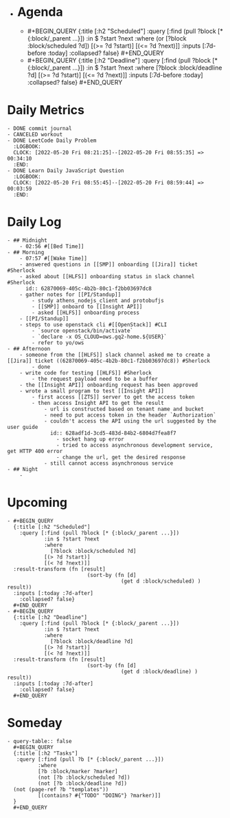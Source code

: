 - # Agenda
	- #+BEGIN_QUERY
	  {:title [:h2 "Scheduled"]
	    :query [:find (pull ?block [* {:block/_parent ...}])
	            :in $ ?start ?next
	            :where
	            (or
	              [?block :block/scheduled ?d])
	            [(>= ?d ?start)]
	            [(<= ?d ?next)]]
	  :inputs [:7d-before :today]
	    :collapsed? false}
	  #+END_QUERY
	- #+BEGIN_QUERY
	  {:title [:h2 "Deadline"]
	    :query [:find (pull ?block [* {:block/_parent ...}])
	            :in $ ?start ?next
	            :where
	              [?block :block/deadline ?d]
	            [(>= ?d ?start)]
	            [(<= ?d ?next)]]
	    :inputs [:7d-before :today]
	    :collapsed? false}
	  #+END_QUERY
# Daily Metrics
	- DONE commit journal
	- CANCELED workout
	- DONE LeetCode Daily Problem
	  :LOGBOOK:
	  CLOCK: [2022-05-20 Fri 08:21:25]--[2022-05-20 Fri 08:55:35] =>  00:34:10
	  :END:
	- DONE Learn Daily JavaScript Question
	  :LOGBOOK:
	  CLOCK: [2022-05-20 Fri 08:55:45]--[2022-05-20 Fri 08:59:44] =>  00:03:59
	  :END:
# Daily Log
	- ## Midnight
		- 02:56 #[[Bed Time]]
	- ## Morning
		- 07:57 #[[Wake Time]]
		- answered questions in [[SMP]] onboarding [[Jira]] ticket #Sherlock
		- asked about [[HLFS]] onboarding status in slack channel #Sherlock
		  id:: 62870069-405c-4b2b-80c1-f2bb03697dc8
		- gather notes for [[PI/Standup]]
			- study athens_nodejs_client and protobufjs
			- [[SMP]] onboard to [[Insight API]]
			- asked [[HLFS]] onboarding process
		- [[PI/Standup]]
		- steps to use openstack cli #[[OpenStack]] #CLI
			- `source openstack/bin/activate`
			- `declare -x OS_CLOUD=ows.gq2-home.${USER}`
			- refer to yo/ows
	- ## Afternoon
		- someone from the [[HLFS]] slack channel asked me to create a [[Jira]] ticket ((62870069-405c-4b2b-80c1-f2bb03697dc8)) #Sherlock
			- done
		- write code for testing [[HLFS]] #Sherlock
			- the request payload need to be a buffer
		- the [[Insight API]] onboarding request has been approved
		- wrote a small program to test [[Insight API]]
			- first access [[ZTS]] server to get the access token
			- then access Insight API to get the result
				- url is constructed based on tenant name and bucket
				- need to put access token in the header `Authorization`
				- couldn't access the API using the url suggested by the user guide
				  id:: 628adf1d-3cd5-483d-84b2-6804d7fea8f7
					- socket hang up error
					- tried to access asynchronous development service, get HTTP 400 error
					- change the url, get the desired response
				- still cannot access asynchronous service
	- ## Night
		-
# Upcoming
	- #+BEGIN_QUERY
	  {:title [:h2 "Scheduled"]
	    :query [:find (pull ?block [* {:block/_parent ...}])
	            :in $ ?start ?next
	            :where
	              [?block :block/scheduled ?d]
	            [(> ?d ?start)]
	            [(< ?d ?next)]]
	  :result-transform (fn [result]
	                          (sort-by (fn [d]
	                                     (get d :block/scheduled) ) result))    
	  :inputs [:today :7d-after]
	    :collapsed? false}
	  #+END_QUERY
	- #+BEGIN_QUERY
	  {:title [:h2 "Deadline"]
	    :query [:find (pull ?block [* {:block/_parent ...}])
	            :in $ ?start ?next
	            :where
	              [?block :block/deadline ?d]
	            [(> ?d ?start)]
	            [(< ?d ?next)]]
	  :result-transform (fn [result]
	                          (sort-by (fn [d]
	                                     (get d :block/deadline) ) result))    
	  :inputs [:today :7d-after]
	    :collapsed? false}
	  #+END_QUERY
# Someday
	- query-table:: false
	  #+BEGIN_QUERY
	  {:title [:h2 "Tasks"]
	   :query [:find (pull ?b [* {:block/_parent ...}])
	          :where
	          [?b :block/marker ?marker]
	          (not [?b :block/scheduled ?d])
	          (not [?b :block/deadline ?d])
	  (not (page-ref ?b "templates"))
	          [(contains? #{"TODO" "DOING"} ?marker)]]
	  }
	  #+END_QUERY
